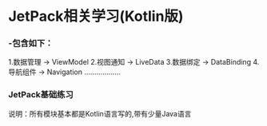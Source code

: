 # JetPack相关学习(Kotlin版)


### -包含如下：
1.数据管理 -> ViewModel
2.视图通知 -> LiveData
3.数据绑定 -> DataBinding
4.导航组件 -> Navigation
  ………………


### JetPack基础练习
说明：所有模块基本都是Kotlin语言写的,带有少量Java语言